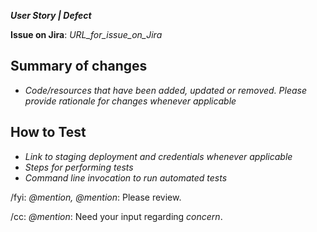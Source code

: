 **_User Story | Defect_**

**Issue on Jira**: _URL_for_issue_on_Jira_

## Summary of changes

- _Code/resources that have been added, updated or removed. Please provide rationale for changes whenever applicable_

## How to Test

- _Link to staging deployment and credentials whenever applicable_
- _Steps for performing tests_
- _Command line invocation to run automated tests_

/fyi: _@mention, @mention_: Please review.

/cc: _@mention_: Need your input regarding _concern_.
